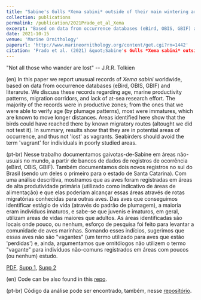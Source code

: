 ```yaml
---
title: "Sabine's Gulls *Xema sabini* outside of their main wintering areas are not necessarily vagrants"
collection: publications
permalink: /publication/2021Prado_et_al_Xema
excerpt: "Based on data from occurrence databases (eBird, OBIS, GBIF) and literarute, we report on unusual records of Sabine's Gulls worldwide -- usually refered as "vagrants". We discuss these records regarding age, marine productivity patterns, migration corridors, and lack of at-sea research effort, showing that they are in potential areas of occurrence, and thus not 'lost' as vagrants."
date: 2021-10-15
venue: 'Marine Ornithology'
paperurl: 'http://www.marineornithology.org/content/get.cgi?rn=1442'
citation: 'Prado et al. (2021) &quot;Sabine's Gulls *Xema sabini* outside of their main wintering areas are not necessarily vagrants.&quot; <i>Mar. Ornithol.</i> 49: 349-357.'
---
```

"Not all those who wander are lost" -- J.R.R. Tolkien

(en)  In this paper we report unusual records of *Xema sabini* worldwide, based on data from occurrence databases (eBird, OBIS, GBIF) and literarute. We discuss these records regarding age, marine productivity patterns, migration corridors, and lack of at-sea research effort. The majority of the records were in productive zones; from the ones that we were able to verify age (by plumage patterns), most were immatures, which are known to move longer distances. Areas identified here show that the birds could have reached there by known migratory routes (altought we did not test it). In summary, results show that they are in potential areas of occurrence, and thus not 'lost' as vagrants. Seabirders should avoid the term 'vagrant' for individuals in poorly studied areas.

(pt-br)  Nesse trabalho documentamos gaivotas-de-Sabine em áreas não-usuais no mundo, a partir de bancos de dados de registros de ocorrência (eBird, OBIS, GBIF). Também documentamos dois novos registros no sul do Brasil (sendo um deles o primeiro para o estado de Santa Catarina). Com uma análise descritiva, mostramos que as aves foram registradas em áreas de alta produtividade primária (utilizado como indicativo de áreas de alimentação) e que elas poderiam alcançar essas áreas através de rotas migratórias conhecidas para outras aves. Das aves que conseguimos identificar estágio de vida (através do padrão de plumagem), a maioria eram indivíduos imaturos, e sabe-se que juvenis e imaturos, em geral, utilizam areas de vidas maiores que adultos. As áreas identificadas são locais onde pouco, ou nenhum, esforço de pesquisa foi feito para levantar a comunidade de aves marinhas. Somando esses indícios, sugerimos que essas aves não são "vagantes" (um termo utilizado para aves que estão 'perdidas') e, ainda, argumentamos que ornitólogos não utilizem o termo "vagante" para indivíduos não-comuns registrados em áreas com poucos (ou nenhum) estudo.

[PDF](http://nwdaudt.github.io/files/2021_Prado_et_al_MarOrnithol_SabinesGull.pdf), [Supp 1](http://nwdaudt.github.io/files/2021_Prado_et_al_MarOrnithol_SabinesGull_Appendix1.pdf), [Supp 2](http://nwdaudt.github.io/files/2021_Prado_et_al_MarOrnithol_SabinesGull_Appendix2.pdf)

(en) Code can be also found in this [repo](https://github.com/nwdaudt/xema_sabini).

(pt-br) Código da análise pode ser encontrado, também, nesse [repositório](https://github.com/nwdaudt/xema_sabini).
